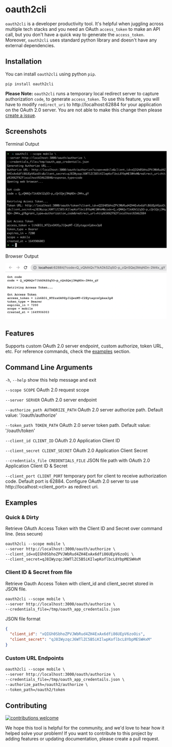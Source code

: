 # oauth2cli

`oauth2cli` is a developer productivity tool. It's helpful when juggling across multiple tech stacks and you need an OAuth `access_token` to make an API call, but you don't have a quick way to generate the `access_token`. Moreover, `oauth2cli` uses standard python library and doesn't have any external dependencies.

## Installation

You can install `oauth2cli` using python `pip`.

```shell
pip install oauth2cli
```

**Please Note:** `oauth2cli` runs a temporary local redirect server to capture authorization `code`, to generate `access_token`. To use this feature, you will have to modify `redirect_uri` to http://localhost:62884 for your application on the OAuth 2.0 server. You are not able to make this change then please [create a issue](https://github.com/aerohstudios/oauth2cli/issues).

## Screenshots

Terminal Output

![terminal.png](/assets/terminal.png)

Browser Output

![browser.png](/assets/browser.png)

## Features

Supports custom OAuth 2.0 server endpoint, custom authorize, token URL, etc. For reference commands, check the [examples](#examples) section.

## Command Line Arguments

`-h`, `--help`
show this help message and exit


`--scope SCOPE`
OAuth 2.0 request scope


`--server SERVER`
OAuth 2.0 server endpoint


`--authorize_path AUTHORIZE_PATH`
OAuth 2.0 server authorize path. Default value: '/oauth/authorize'


`--token_path TOKEN_PATH`
OAuth 2.0 server token path. Default value: '/oauth/token'


`--client_id CLIENT_ID`
OAuth 2.0 Application Client ID


`--client_secret CLIENT_SECRET`
OAuth 2.0 Application Client Secret


`--credentials_file CREDENTIALS_FILE`
JSON file path with OAuth 2.0 Application Client ID & Secret

`--client_port CLIENT_PORT`
temporary port for client to receive authorization code. Default port is 62884. Configure OAuth 2.0 server to use http://localhost:<client_port> as redirect uri.

## Examples

### Quick & Dirty

Retrieve OAuth Access Token with the Client ID and Secret over command line. (less secure)

```shell
oauth2cli --scope mobile \
--server http://localhost:3000/oauth/authorize \
--client_id=xQIGh0SbhoZPVJWbRud4ZH4ExAx6dfi86UEpV6zoOi \
--client_secret=qJ8IWyzqcJ6WTlZC5B5iKIlwpKoflbcL8YbpMESWHxM
```

### Client ID & Secret from file

Retrieve Oauth Access Token with client_id and client_secret stored in JSON file.

```shell
oauth2cli --scope mobile \
--server http://localhost:3000/oauth/authorize \
--credentials_file=/tmp/oauth_app_credentails.json
```

JSON file format

```json
{
  "client_id": "xQIGh0SbhoZPVJWbRud4ZH4ExAx6dfi86UEpV6zoOis",
  "client_secret": "qJ8IWyzqcJ6WTlZC5B5iKIlwpKoflbcL8YbpMESWHxM"
}
```

### Custom URL Endpoints

```shell
oauth2cli --scope mobile \
--server http://localhost:3000/oauth/authorize \
--credentials_file=/tmp/oauth_app_credentails.json \
--authorize_path=/oauth2/authorize \
--token_path=/oauth2/token
```

## Contributing

[![contributions welcome](https://img.shields.io/badge/contributions-welcome-brightgreen.svg)](https://github.com/aerohstudios/oauth2cli/issues)

We hope this tool is helpful for the community, and we'd love to hear how it helped solve your problem! If you want to contribute to this project by adding features or updating documentation, please create a pull request.
